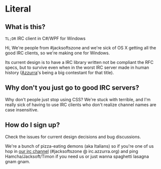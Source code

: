 # Literal

## What is this?

`TL;DR` IRC client in C#/WPF for Windows

Hi, We're people from #jacksoftszone and we're sick of OS X getting all the good
IRC clients, so we're making one for Windows.

Its current design is to have a IRC library written not be compliant the RFC specs,
but to survive even when in the worst IRC server made in human history
([Azzurra](https://github.com/azzurra/bahamut)'s being a big contestant for that title).

## Why don't you just go to good IRC servers?

Why don't people just stop using CSS? We're stuck with terrible, and I'm really sick of
having to use IRC clients who don't realize channel names are case insensitive.

## How do I sign up?

Check the issues for current design decisions and bug discussions.

We're a bunch of pizza-eating demons (aka Italians) so if you're one of us hop in
[our irc channel](irc://irc.azzurra.org/jacksoftszone) (#jacksoftszone @ irc.azzurra.org)
and ping Hamcha/Jacksoft/Timon if you need us or just wanna spaghetti lasagna gnam gnam.